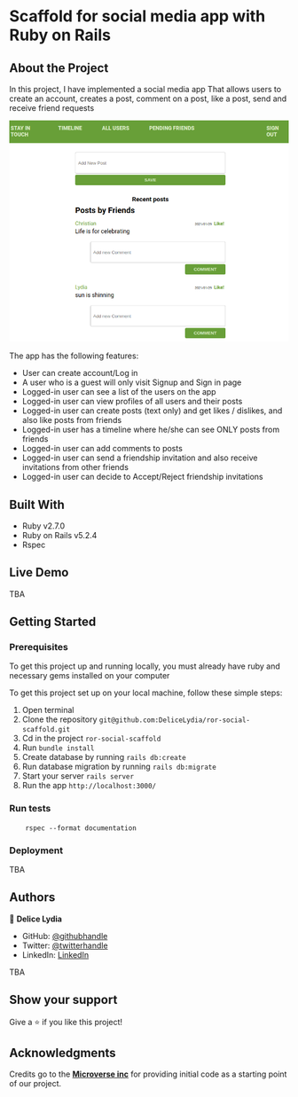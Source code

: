 # Scaffold for social media app with Ruby on Rails

## About the Project

In this project, I have implemented a social media app That allows users to create an account, creates a post, comment on a post, like a post, send and receive friend requests

![screenshot](./ror.png)

The app has the following features:

- User can create account/Log in
- A user who is a guest will only visit Signup and Sign in page
- Logged-in user can see a list of the users on the app
- Logged-in user can view profiles of all users and their posts
- Logged-in user can create posts (text only) and get likes / dislikes, and also like posts from friends
- Logged-in user has a timeline where he/she can see ONLY posts from friends
- Logged-in user can add comments to posts
- Logged-in user can send a friendship invitation and also receive invitations from other friends
- Logged-in user can decide to Accept/Reject friendship invitations

## Built With

- Ruby v2.7.0
- Ruby on Rails v5.2.4
- Rspec

## Live Demo

TBA

## Getting Started

### Prerequisites

To get this project up and running locally, you must already have ruby and necessary gems installed on your computer

To get this project set up on your local machine, follow these simple steps:

1. Open terminal
2. Clone the repository 
``` git@github.com:DeliceLydia/ror-social-scaffold.git ```
3. Cd in the project ``` ror-social-scaffold ```
4. Run ``` bundle install ```
5. Create database by running ``` rails db:create ```
6. Run database migration by running ``` rails db:migrate ```
7. Start your server ``` rails server ```
8. Run the app ``` http://localhost:3000/ ```

### Run tests

```
    rspec --format documentation
```

### Deployment

TBA

## Authors

👤 **Delice Lydia**
  - GitHub: [@githubhandle](https://github.com/DeliceLydia)
  - Twitter: [@twitterhandle](https://twitter.com/lameck721)
  - LinkedIn: [LinkedIn](https://twitter.com/IngabireLydia3)


TBA

## Show your support

Give a ⭐️ if you like this project!

## Acknowledgments

Credits go to the [**Microverse inc**](https://github.com/microverseinc/ror-social-scaffold) for providing initial code as a starting point of our project.




